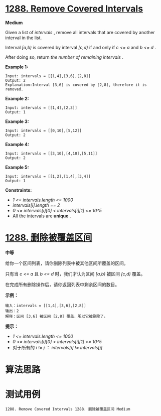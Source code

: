 # [1288. Remove Covered Intervals][enTitle]

**Medium**

Given a list of  *intervals* , remove all intervals that are covered by another interval in the list.

Interval  *[a,b)*  is covered by interval  *[c,d)*  if and only if  *c <= a*  and  *b <= d* .

After doing so, return  *the number of remaining intervals* .



**Example 1:** 

```
Input: intervals = [[1,4],[3,6],[2,8]]
Output: 2
Explanation:Interval [3,6] is covered by [2,8], therefore it is removed.

```

**Example 2:** 

```
Input: intervals = [[1,4],[2,3]]
Output: 1

```

**Example 3:** 

```
Input: intervals = [[0,10],[5,12]]
Output: 2

```

**Example 4:** 

```
Input: intervals = [[3,10],[4,10],[5,11]]
Output: 2

```

**Example 5:** 

```
Input: intervals = [[1,2],[1,4],[3,4]]
Output: 1

```



**Constraints:** 

-  *1 <= intervals.length <= 1000*  
-  *intervals[i].length == 2*  
-  *0 <= intervals[i][0] < intervals[i][1] <= 10^5*  
- All the intervals are **unique** .


# [1288. 删除被覆盖区间][cnTitle]

**中等**

给你一个区间列表，请你删除列表中被其他区间所覆盖的区间。

只有当  *c <= a*  且  *b <= d*  时，我们才认为区间  *[a,b)*  被区间  *[c,d)*  覆盖。

在完成所有删除操作后，请你返回列表中剩余区间的数目。



**示例：** 

```
输入：intervals = [[1,4],[3,6],[2,8]]
输出：2
解释：区间 [3,6] 被区间 [2,8] 覆盖，所以它被删除了。

```



**提示：** ​​​​​​

-  *1 <= intervals.length <= 1000*  
-  *0 <= intervals[i][0] < intervals[i][1] <= 10^5*  
- 对于所有的  *i != j* ： *intervals[i] != intervals[j]* 




# 算法思路

# 测试用例
```
1288. Remove Covered Intervals 1288. 删除被覆盖区间 Medium
```

[enTitle]: https://leetcode.com/problems/remove-covered-intervals/
[cnTitle]: https://leetcode-cn.com/problems/remove-covered-intervals/
